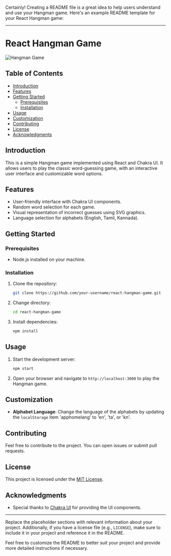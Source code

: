 Certainly! Creating a README file is a great idea to help users understand and use your Hangman game. Here's an example README template for your React Hangman game:

---

# React Hangman Game

![Hangman Game](link-to-an-image-if-available)

## Table of Contents

- [Introduction](#introduction)
- [Features](#features)
- [Getting Started](#getting-started)
  - [Prerequisites](#prerequisites)
  - [Installation](#installation)
- [Usage](#usage)
- [Customization](#customization)
- [Contributing](#contributing)
- [License](#license)
- [Acknowledgments](#acknowledgments)

## Introduction

This is a simple Hangman game implemented using React and Chakra UI. It allows users to play the classic word-guessing game, with an interactive user interface and customizable word options.

## Features

- User-friendly interface with Chakra UI components.
- Random word selection for each game.
- Visual representation of incorrect guesses using SVG graphics.
- Language selection for alphabets (English, Tamil, Kannada).

## Getting Started

### Prerequisites

- Node.js installed on your machine.

### Installation

1. Clone the repository:

   ```bash
   git clone https://github.com/your-username/react-hangman-game.git
   ```

2. Change directory:

   ```bash
   cd react-hangman-game
   ```

3. Install dependencies:

   ```bash
   npm install
   ```

## Usage

1. Start the development server:

   ```bash
   npm start
   ```

2. Open your browser and navigate to `http://localhost:3000` to play the Hangman game.

## Customization

- **Alphabet Language**: Change the language of the alphabets by updating the `localStorage` item 'apphomelang' to 'en', 'ta', or 'kn'.

## Contributing

Feel free to contribute to the project. You can open issues or submit pull requests.

## License

This project is licensed under the [MIT License](LICENSE).

## Acknowledgments

- Special thanks to [Chakra UI](https://chakra-ui.com/) for providing the UI components.

---

Replace the placeholder sections with relevant information about your project. Additionally, if you have a license file (e.g., `LICENSE`), make sure to include it in your project and reference it in the README.

Feel free to customize the README to better suit your project and provide more detailed instructions if necessary.